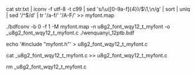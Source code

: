 cat str.txt | iconv -f utf-8 -t c99 | sed 's/\\u\([0-9a-f]\{4\}\)/\$\1,\n/g' | sort | uniq | sed '/^$/d' | tr '/a-f/' '/A-F/' >> myfont.map


./bdfconv -b 0 -f 1 -M myfont.map -n u8g2_font_wqy12_t_myfont -o _u8g2_font_wqy12_t_myfont.c ./wenquanyi_12ptb.bdf


echo '#include "myfont.h"' > u8g2_font_wqy12_t_myfont.c

cat _u8g2_font_wqy12_t_myfont.c >> u8g2_font_wqy12_t_myfont.c

rm _u8g2_font_wqy12_t_myfont.c
